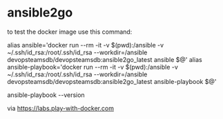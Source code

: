 # ansible2go

to test the docker image use this command:

alias ansible='docker run --rm -it -v $(pwd):/ansible -v ~/.ssh/id_rsa:/root/.ssh/id_rsa --workdir=/ansible devopsteamsdb/devopsteamsdb:ansible2go_latest ansible $@'
alias ansible-playbook='docker run --rm -it -v $(pwd):/ansible -v ~/.ssh/id_rsa:/root/.ssh/id_rsa --workdir=/ansible devopsteamsdb/devopsteamsdb:ansible2go_latest ansible-playbook $@'

ansible-playbook --version

via https://labs.play-with-docker.com
